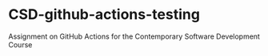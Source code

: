 # CSD-github-actions-testing
Assignment on GitHub Actions for the Contemporary Software Development Course
